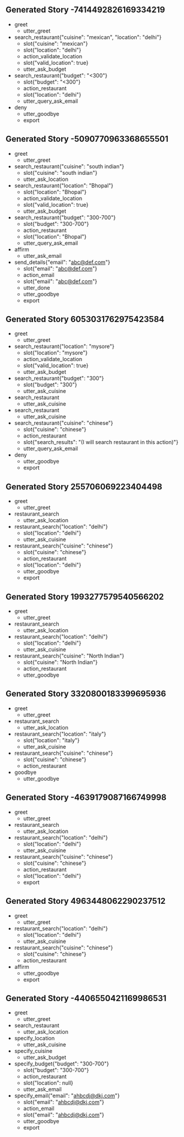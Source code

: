 ## Generated Story -7414492826169334219
* greet
    - utter_greet
* search_restaurant{"cuisine": "mexican", "location": "delhi"}
    - slot{"cuisine": "mexican"}
    - slot{"location": "delhi"}
    - action_validate_location
    - slot{"valid_location": true}
    - utter_ask_budget
* search_restaurant{"budget": "<300"}
    - slot{"budget": "<300"}
    - action_restaurant
    - slot{"location": "delhi"}
    - utter_query_ask_email
* deny
    - utter_goodbye
    - export

## Generated Story -5090770963368655501
* greet
    - utter_greet
* search_restaurant{"cuisine": "south indian"}
    - slot{"cuisine": "south indian"}
    - utter_ask_location
* search_restaurant{"location": "Bhopal"}
    - slot{"location": "Bhopal"}
    - action_validate_location
    - slot{"valid_location": true}
    - utter_ask_budget
* search_restaurant{"budget": "300-700"}
    - slot{"budget": "300-700"}
    - action_restaurant
    - slot{"location": "Bhopal"}
    - utter_query_ask_email
* affirm
    - utter_ask_email
* send_details{"email": "abc@def.com"}
    - slot{"email": "abc@def.com"}
    - action_email
    - slot{"email": "abc@def.com"}
    - utter_done
    - utter_goodbye
    - export

## Generated Story 6053031762975423584
* greet
    - utter_greet
* search_restaurant{"location": "mysore"}
    - slot{"location": "mysore"}
    - action_validate_location
    - slot{"valid_location": true}
    - utter_ask_budget
* search_restaurant{"budget": "300"}
    - slot{"budget": "300"}
    - utter_ask_cuisine
* search_restaurant
    - utter_ask_cuisine
* search_restaurant
    - utter_ask_cuisine
* search_restaurant{"cuisine": "chinese"}
    - slot{"cuisine": "chinese"}
    - action_restaurant
    - slot{"search_results": "(I will search restaurant in this action)"}
    - utter_query_ask_email
* deny
    - utter_goodbye
    - export


## Generated Story 255706069223404498
* greet
    - utter_greet
* restaurant_search
    - utter_ask_location
* restaurant_search{"location": "delhi"}
    - slot{"location": "delhi"}
    - utter_ask_cuisine
* restaurant_search{"cuisine": "chinese"}
    - slot{"cuisine": "chinese"}
    - action_restaurant
    - slot{"location": "delhi"}
    - utter_goodbye
    - export

## Generated Story 1993277579540566202
* greet
    - utter_greet
* restaurant_search
    - utter_ask_location
* restaurant_search{"location": "delhi"}
    - slot{"location": "delhi"}
    - utter_ask_cuisine
* restaurant_search{"cuisine": "North Indian"}
    - slot{"cuisine": "North Indian"}
    - action_restaurant
    - utter_goodbye

## Generated Story 3320800183399695936
* greet
    - utter_greet
* restaurant_search
    - utter_ask_location
* restaurant_search{"location": "italy"}
    - slot{"location": "italy"}
	- utter_ask_cuisine
* restaurant_search{"cuisine": "chinese"}
    - slot{"cuisine": "chinese"}
    - action_restaurant
* goodbye
    - utter_goodbye

## Generated Story -4639179087166749998
* greet
    - utter_greet
* restaurant_search
    - utter_ask_location
* restaurant_search{"location": "delhi"}
    - slot{"location": "delhi"}
    - utter_ask_cuisine
* restaurant_search{"cuisine": "chinese"}
    - slot{"cuisine": "chinese"}
    - action_restaurant
    - slot{"location": "delhi"}
    - export


## Generated Story 4963448062290237512
* greet
    - utter_greet
* restaurant_search{"location": "delhi"}
    - slot{"location": "delhi"}
    - utter_ask_cuisine
* restaurant_search{"cuisine": "chinese"}
    - slot{"cuisine": "chinese"}
    - action_restaurant
* affirm
    - utter_goodbye
    - export

## Generated Story -4406550421169986531
* greet
    - utter_greet
* search_restaurant
    - utter_ask_location
* specify_location
    - utter_ask_cuisine
* specify_cuisine
    - utter_ask_budget
* specify_budget{"budget": "300-700"}
    - slot{"budget": "300-700"}
    - action_restaurant
    - slot{"location": null}
    - utter_ask_email
* specify_email{"email": "ahbcdj@dkj.com"}
    - slot{"email": "ahbcdj@dkj.com"}
    - action_email
    - slot{"email": "ahbcdj@dkj.com"}
    - utter_goodbye
    - export	